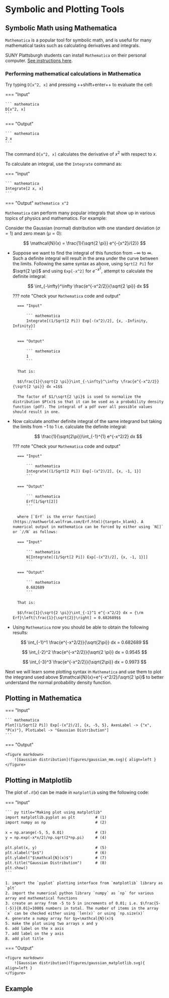 # Symbolic and Plotting Tools

## Symbolic Math using Mathematica
`Mathematica` is a popular tool for symbolic math, and is useful for many mathematical tasks such as calculating derivatives and integrals.

SUNY Plattsburgh students can install `Mathematica` on their personal computer. [See instructions here](https://www.plattsburgh.edu/academics/resources/technology/helpdesk/software.html).

### Performing mathematical calculations in Mathematica
Try typing `D[x^2, x]` and pressing ++shift+enter++ to evaluate the cell:

=== "Input"

    ``` mathematica
    D[x^2, x]
    ```

=== "Output"

    ``` mathematica
    2 x
    ```

The command `D[x^2, x]` calculates the derivative of $x^2$ with respect to $x$.

To calculate an integral, use the `Integrate` command as:

=== "Input"

    ``` mathematica
    Integrate[2 x, x]
    ```

=== "Output"
    ``` mathematica
    x^2
    ```

`Mathematica` can perform many popular integrals that show up in various topics of physics and mathematics. For example:  

Consider the Gaussian (normal) distribution with one standard deviation ($\sigma=1$) and zero mean $(\mu=0)$:

$$ \mathcal{N}(x) = \frac{1}{\sqrt{2 \pi}} e^{-{x^2}/{2}} $$

* Suppose we want to find the integral of this function from $-\infty$ to $\infty$. Such a definite integral will result in the area under the curve between the limits. Following the same syntax as above, using `Sqrt[2 Pi]` for $\sqrt{2 \pi}$ and using `Exp[-x^2]` for $e^{-x^2}$, attempt to calculate the definite integral:

    $$ \int_{-\infty}^\infty \frac{e^{-x^2/2}}{\sqrt{2 \pi}} dx $$

    ??? note "Check your `Mathematica` code and output"
    
        === "Input"
            
            ``` mathematica
            Integrate[(1/Sqrt[2 Pi]) Exp[-(x^2)/2], {x, -Infinity, Infinity}]
            ```
            
        === "Output"
        
            ``` mathematica
            1
            ```
        
        That is:
    
        $$\frac{1}{\sqrt{2 \pi}}\int_{-\infty}^\infty \frac{e^{-x^2/2}}{\sqrt{2 \pi}} dx =1$$

        The factor of $1/\sqrt{2 \pi}$ is used to normalize the distribution $P(x)$ so that it can be used as a probability density function (pdf). The integral of a pdf over all possible values should result in one.

* Now calculate another definite integral of the same integrand but taking the limits from $-1$ to $1$ i.e. calculate the definite integral:

    $$ \frac{1}{\sqrt{2\pi}}\int_{-1}^{1} e^{-x^2/2} dx $$

    ??? note "Check your `Mathematica` code and output"
    
        === "Input"
            
            ``` mathematica
            Integrate[(1/Sqrt[2 Pi]) Exp[-(x^2)/2], {x, -1, 1}]
            ```
            
        === "Output"
        
            ``` mathematica
            Erf[1/Sqrt[2]]
            ```
        
        where [`Erf` is the error function](https://mathworld.wolfram.com/Erf.html){target=_blank}. A numerical output in mathematica can be forced by either using `N[]` or `//N` as follows:
        
        === "Input"
        
            ``` mathematica
            N[Integrate[(1/Sqrt[2 Pi]) Exp[-(x^2)/2], {x, -1, 1}]]
            ```
            
        === "Output"
            
            ``` mathematica
            0.682689
            ```
        
        That is:
    
        $$\frac{1}{\sqrt{2 \pi}}\int_{-1}^1 e^{-x^2/2} dx = {\rm Erf}\left[\frac{1}{\sqrt{2}}\right] = 0.682689$$
        
* Using `Mathematica` now you should be able to obtain the following results:

$$ \int_{-1}^1 \frac{e^{-x^2/2}}{\sqrt{2\pi}} dx = 0.682689 $$

$$ \int_{-2}^2 \frac{e^{-x^2/2}}{\sqrt{2 \pi}} dx = 0.9545 $$  

$$ \int_{-3}^3 \frac{e^{-x^2/2}}{\sqrt{2\pi}} dx = 0.9973 $$  

Next we will learn some plotting syntax in `Mathematica` and use them to plot the integrand used above $\mathcal{N}(x)=e^{-x^2/2}/\sqrt{2 \pi}$ to better understand the normal probability density function.

## Plotting in Mathematica

=== "Input"
    
    ``` mathematica
    Plot[(1/Sqrt[2 Pi]) Exp[-(x^2)/2], {x, -5, 5}, AxesLabel -> {"x", "P(x)"}, PlotLabel -> "Gaussian Distribution"]
    ```   
=== "Output"

    <figure markdown>
        ![Gaussian distribution](figures/gaussian_mm.svg){ align=left }
    </figure>


## Plotting in Matplotlib
The plot of $\mathcal{N}(x)$ can be made in `matplotlib` using the following code:

=== "Input"

    ``` py title="Making plot using matplotlib"
    import matplotlib.pyplot as plt         # (1)
    import numpy as np                      # (2)
    
    x = np.arange(-5, 5, 0.01)              # (3)
    y = np.exp(-x*x/2)/np.sqrt(2*np.pi)     # (4)
    
    plt.plot(x, y)                          # (5)
    plt.xlabel("$x$")                       # (6)
    plt.ylabel("$\mathcal{N}(x)$")          # (7)
    plt.title("Gaussian Distribution")      # (8)
    plt.show()
    ```
    
    1. import the `pyplot` plotting interface from `matplotlib` library as `plt`
    2. import the numerical python library `numpy` as `np` for various array and mathematical functions
    3. create an array from -5 to 5 in increments of 0.01; i.e. $\frac{5-(-5)}{0.01}=1000$ numbers in total. The number of items in the array `x` can be checked either using `len(x)` or using `np.size(x)`
    4. generate a numpy array for $y=\mathcal{N}(x)$
    5. make the plot using two arrays x and y
    6. add label on the x axis
    7. add label on the y axis
    8. add plot title
    
=== "Output"

    <figure markdown>
        ![Gaussian distribution](figures/gaussian_matplotlib.svg){ align=left }
    </figure>


## Example
